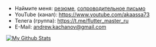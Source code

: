 
- Наймите меня: [резюме](https://github.com/comerc/flutter_idiomatic/blob/main/RESUME.pdf), [сопроводительное письмо](https://github.com/comerc/flutter_idiomatic/blob/main/COVER_LETTER.md)
- YouTube (канал): https://www.youtube.com/akaassa73
- Телега (группа): https://t.me/flutter_master_ru
- E-Mail: andrew.kachanov@gmail.com

[![My Github Stats](https://github-readme-stats.vercel.app/api?username=comerc&count_private=true&theme=default&show_icons=true)](https://github.com/comerc)
